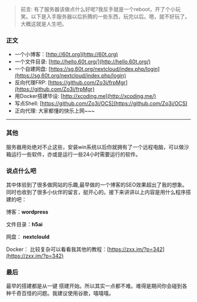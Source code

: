 > 前言: 有了服务器该做点什么好呢?我反手就是一个reboot，开了个小玩笑。以下是入手服务器以后折腾的一些东西，玩完以后。嗯，就不好玩了。大概这就是人生吧。

### 正文

- 一个小博客：[http://60t.org](http://60t.org)
- 一个文件目录:  [http://hello.60t.org/](http://hello.60t.org/)
- 一个自建网盘:  [https://sg.60t.org/nextcloud/index.php/login](https://sg.60t.org/nextcloud/index.php/login)
- 反向代理FRP:  [https://github.com/Zo3i/frpMgr](https://github.com/Zo3i/frpMgr)
- 用Docker搭建毕设:  [http://xcoding.me](http://xcoding.me/)
- 写点Shell:  [https://github.com/Zo3i/OCS](https://github.com/Zo3i/OCS)
- 正向代理: 大家都懂的快乐上网~~~

------

### 其他

服务器用处绝对不止这些，安装win系统以后你就拥有了一个远程电脑，可以做沙箱运行一些软件，亦或是运行一些24小时需要运行的软件。

### 说点什么吧

其中体验到了很多做网站的乐趣,最早做的一个博客的SEO效果超出了我的想象。同时也收到了很多小伙伴的留言，挺开心的。接下来讲讲以上内容是用什么程序搭建的吧：

博客：**wordpress**

文件目录：**h5ai**

网盘： **nextclould**

Docker： 比较复杂可以看看我其他的教程：[https://zxx.im/?p=342](https://zxx.im/?p=342)

### 最后

最早的搭建都是从一键 搭建开始。所以其实一点都不难。难得是期间你会碰到各种千奇百怪的问题。我建议使用谷歌，嘻嘻嘻。